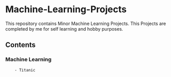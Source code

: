 # Machine-Learning-Projects
This repository contains Minor Machine Learning Projects.
This Projects are completed by me for self learning and hobby purposes.

## Contents
   ### Machine Learning
	    - Titanic
